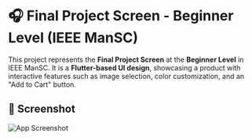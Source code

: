 # 🎧 Final Project Screen - Beginner Level (IEEE ManSC)

This project represents the **Final Project Screen** at the **Beginner Level** in IEEE ManSC. It is a **Flutter-based UI design**, showcasing a product with interactive features such as image selection, color customization, and an "Add to Cart" button.

## 📸 Screenshot
![App Screenshot](Final_Project_Screen.PNG)
